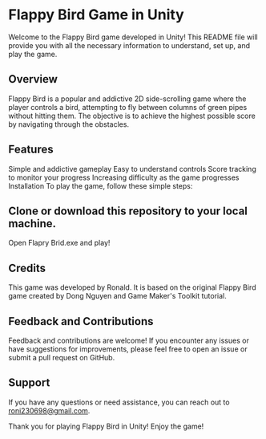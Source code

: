 # Flappy Bird Game in Unity
Welcome to the Flappy Bird game developed in Unity! 
This README file will provide you with all the necessary information to understand, set up, and play the game.

## Overview
Flappy Bird is a popular and addictive 2D side-scrolling game where the player controls a bird, attempting to fly between columns of green pipes without hitting them. The objective is to achieve the highest possible score by navigating through the obstacles.

## Features
Simple and addictive gameplay
Easy to understand controls
Score tracking to monitor your progress
Increasing difficulty as the game progresses
Installation
To play the game, follow these simple steps:

## Clone or download this repository to your local machine.
Open Flapry Brid.exe and play!

## Credits
This game was developed by Ronald. It is based on the original Flappy Bird game created by Dong Nguyen and 
Game Maker's Toolkit tutorial.

## Feedback and Contributions
Feedback and contributions are welcome! If you encounter any issues or have suggestions for improvements, please feel free to open an issue or submit a pull request on GitHub.

## Support
If you have any questions or need assistance, you can reach out to roni230698@gmail.com.

Thank you for playing Flappy Bird in Unity! Enjoy the game!
